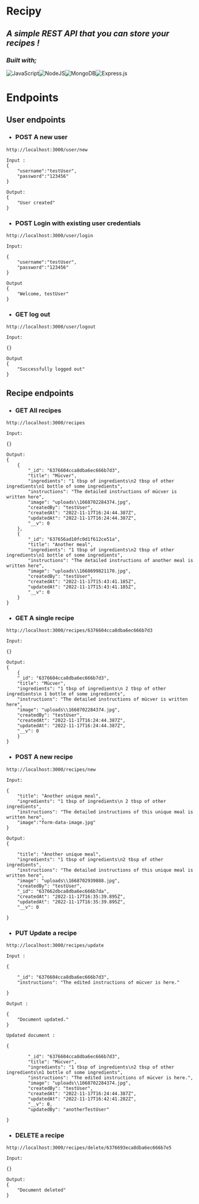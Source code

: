 # Recipy

## _A simple REST API that you can store your recipes !_

### _Built with;_
![JavaScript](https://img.shields.io/badge/javascript-%23323330.svg?style=for-the-badge&logo=javascript&logoColor=%23F7DF1E)![NodeJS](https://img.shields.io/badge/node.js-6DA55F?style=for-the-badge&logo=node.js&logoColor=white)![MongoDB](https://img.shields.io/badge/MongoDB-%234ea94b.svg?style=for-the-badge&logo=mongodb&logoColor=white)![Express.js](https://img.shields.io/badge/express.js-%23404d59.svg?style=for-the-badge&logo=express&logoColor=%2361DAFB)

# Endpoints

## User endpoints

- ### POST A new user
```
http://localhost:3000/user/new

Input :
{
    "username":"testUser",
    "password":"123456"
}

Output:
{
    "User created"
}

```

- ### POST Login with existing user credentials
```
http://localhost:3000/user/login

Input:

{
    "username":"testUser",
    "password":"123456"
}

Output
{
    "Welcome, testUser"
}
```
- ### GET log out
```
http://localhost:3000/user/logout

Input:

{}

Output
{
    "Successfully logged out"
}
```
## Recipe endpoints

- ### GET All recipes
```
http://localhost:3000/recipes

Input:

{}

Output:
{
    {
        "_id": "6376604cca8dba6ec666b7d3",
        "title": "Mücver",
        "ingredients": "1 tbsp of ingredients\n2 tbsp of other ingredients\n1 bottle of some ingredients",
        "instructions": "The detailed instructions of mücver is written here",
        "image": "uploads\\1668702284374.jpg",
        "createdBy": "testUser",
        "createdAt": "2022-11-17T16:24:44.387Z",
        "updatedAt": "2022-11-17T16:24:44.387Z",
        "__v": 0
    },
    {
        "_id": "637656ad10fc0d1f612ce51a",
        "title": "Another meal",
        "ingredients": "1 tbsp of ingredients\n2 tbsp of other ingredients\n1 bottle of some ingredients",
        "instructions": "The detailed instructions of another meal is written here",
        "image": "uploads\\1668699821170.jpg",
        "createdBy": "testUser",
        "createdAt": "2022-11-17T15:43:41.185Z",
        "updatedAt": "2022-11-17T15:43:41.185Z",
        "__v": 0
    }
}
```
- ### GET A single recipe
```
http://localhost:3000/recipes/6376604cca8dba6ec666b7d3

Input:

{}

Output:
{
    {
    "_id": "6376604cca8dba6ec666b7d3",
    "title": "Mücver",
    "ingredients": "1 tbsp of ingredients\n 2 tbsp of other ingredients\n 1 bottle of some ingredients",
    "instructions": "The detailed instructions of mücver is written here",
    "image": "uploads\\1668702284374.jpg",
    "createdBy": "testUser",
    "createdAt": "2022-11-17T16:24:44.387Z",
    "updatedAt": "2022-11-17T16:24:44.387Z",
    "__v": 0
    }
}
```
- ### POST A new recipe
```
http://localhost:3000/recipes/new

Input:

{
    "title": "Another unique meal",
    "ingredients": "1 tbsp of ingredients\n 2 tbsp of other ingredients",
    "instructions": "The detailed instructions of this unique meal is written here",
    "image":"form-data-image.jpg"
}

Output:
{
    
    "title": "Another unique meal",
    "ingredients": "1 tbsp of ingredients\n2 tbsp of other ingredients",
    "instructions": "The detailed instructions of this unique meal is written here",
    "image": "uploads\\1668702939888.jpg",
    "createdBy": "testUser",
    "_id": "637662dbca8dba6ec666b7da",
    "createdAt": "2022-11-17T16:35:39.895Z",
    "updatedAt": "2022-11-17T16:35:39.895Z",
    "__v": 0

}
```
- ### PUT Update a recipe
```
http://localhost:3000/recipes/update

Input :

{
   
    "_id": "6376604cca8dba6ec666b7d3",    
    "instructions": "The edited instructions of mücver is here."

}

Output : 

{
    "Document updated."
}

Updated document : 

{

        "_id": "6376604cca8dba6ec666b7d3",
        "title": "Mücver",
        "ingredients": "1 tbsp of ingredients\n2 tbsp of other ingredients\n1 bottle of some ingredients",
        "instructions": "The edited instructions of mücver is here.",
        "image": "uploads\\1668702284374.jpg",
        "createdBy": "testUser",
        "createdAt": "2022-11-17T16:24:44.387Z",
        "updatedAt": "2022-11-17T16:42:41.282Z",
        "__v": 0,
        "updatedBy": "anotherTestUser"
    
}
```
- ### DELETE a recipe

```
http://localhost:3000/recipes/delete/6376693eca8dba6ec666b7e5

Input:

{}

Output:
{
    "Document deleted"
}